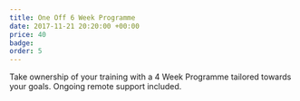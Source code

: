 ```yaml
---
title: One Off 6 Week Programme
date: 2017-11-21 20:20:00 +00:00
price: 40
badge: 
order: 5
---
```


Take ownership of your training with a 4 Week Programme tailored towards your goals. Ongoing remote support included.